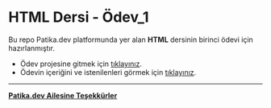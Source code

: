 # HTML Dersi - Ödev_1
Bu repo Patika.dev platformunda yer alan **HTML** dersinin birinci ödevi için hazırlanmıştır.

* Ödev projesine gitmek için [tıklayınız](https://github.com/ufuk-ceritli/Patika-html-odev_1/blob/main/odev-1/index.html).
* Ödevin içeriğini ve istenilenleri görmek için [tıklayınız](https://app.patika.dev/courses/html/odev1).

---
**[Patika.dev Ailesine Teşekkürler](https://app.patika.dev/)**